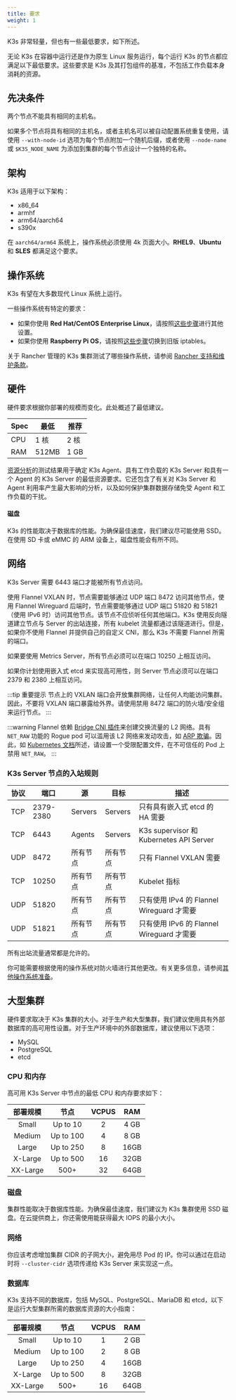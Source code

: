 ```yaml
---
title: 要求
weight: 1
---
```


K3s 非常轻量，但也有一些最低要求，如下所述。

无论 K3s 在容器中运行还是作为原生 Linux 服务运行，每个运行 K3s 的节点都应满足以下最低要求。这些要求是 K3s 及其打包组件的基准，不包括工作负载本身消耗的资源。

## 先决条件

两个节点不能具有相同的主机名。

如果多个节点将具有相同的主机名，或者主机名可以被自动配置系统重复使用，请使用 `--with-node-id` 选项为每个节点附加一个随机后缀，或者使用 `--node-name` 或 `$K3S_NODE_NAME` 为添加到集群的每个节点设计一个独特的名称。

## 架构

K3s 适用于以下架构：
- x86_64
- armhf
- arm64/aarch64
- s390x

在 `aarch64/arm64` 系统上，操作系统必须使用 4k 页面大小。**RHEL9**、**Ubuntu** 和 **SLES** 都满足这个要求。


## 操作系统

K3s 有望在大多数现代 Linux 系统上运行。

一些操作系统有特定的要求：

- 如果你使用 **Red Hat/CentOS Enterprise Linux**，请按照[这些步骤](../advanced/advanced.md#red-hat-enterprise-linux--centos)进行其他设置。
- 如果你使用 **Raspberry Pi OS**，请按照[这些步骤](../advanced/advanced.md#raspberry-pi)切换到旧版 iptables。

关于 Rancher 管理的 K3s 集群测试了哪些操作系统，请参阅 [Rancher 支持和维护条款](https://rancher.com/support-maintenance-terms/)。

## 硬件

硬件要求根据你部署的规模而变化。此处概述了最低建议。

| Spec | 最低 | 推荐 |
|------|---------|-------------|
| CPU | 1 核 | 2 核 |
| RAM | 512MB | 1 GB |

[资源分析](../reference/resource-profiling.md)的测试结果用于确定 K3s Agent、具有工作负载的 K3s Server 和具有一个 Agent 的 K3s Server 的最低资源要求。它还包含了有关对 K3s Server 和 Agent 利用率产生最大影响的分析，以及如何保护集群数据存储免受 Agent 和工作负载的干扰。

#### 磁盘

K3s 的性能取决于数据库的性能。为确保最佳速度，我们建议尽可能使用 SSD。在使用 SD 卡或 eMMC 的 ARM 设备上，磁盘性能会有所不同。

## 网络

K3s Server 需要 6443 端口才能被所有节点访问。

使用 Flannel VXLAN 时，节点需要能够通过 UDP 端口 8472 访问其他节点，使用 Flannel Wireguard 后端时，节点需要能够通过 UDP 端口 51820 和 51821（使用 IPv6 时）访问其他节点。该节点不应侦听任何其他端口。K3s 使用反向隧道建立节点与 Server 的出站连接，所有 kubelet 流量都通过该隧道进行。但是，如果你不使用 Flannel 并提供自己的自定义 CNI，那么 K3s 不需要 Flannel 所需的端口。

如果要使用 Metrics Server，所有节点必须可以在端口 10250 上相互访问。

如果你计划使用嵌入式 etcd 来实现高可用性，则 Server 节点必须可以在端口 2379 和 2380 上相互访问。

:::tip 重要提示
节点上的 VXLAN 端口会开放集群网络，让任何人均能访问集群。因此，不要将 VXLAN 端口暴露给外界。请使用禁用 8472 端口的防火墙/安全组来运行节点。
:::

:::warning
Flannel 依赖 [Bridge CNI 插件](https://www.cni.dev/plugins/current/main/bridge/)来创建交换流量的 L2 网络。具有 `NET_RAW` 功能的 Rogue pod 可以滥用该 L2 网络来发动攻击，如 [ARP 欺骗](https://static.sched.com/hosted_files/kccncna19/72/ARP%20DNS%20spoof.pdf)。因此，如 [Kubernetes 文档](https://kubernetes.io/docs/concepts/security/pod-security-standards/)所述，请设置一个受限配置文件，在不可信任的 Pod 上禁用 `NET_RAW`。
:::

### K3s Server 节点的入站规则

| 协议 | 端口 | 源 | 目标 | 描述 |
|----------|-----------|-----------|-------------|------------
| TCP | 2379-2380 | Servers | Servers | 只有具有嵌入式 etcd 的 HA 需要 |
| TCP | 6443 | Agents | Servers | K3s supervisor 和 Kubernetes API Server |
| UDP | 8472 | 所有节点 | 所有节点 | 只有 Flannel VXLAN 需要 |
| TCP | 10250 | 所有节点 | 所有节点 | Kubelet 指标 |
| UDP | 51820 | 所有节点 | 所有节点 | 只有使用 IPv4 的 Flannel Wireguard 才需要 |
| UDP | 51821 | 所有节点 | 所有节点 | 只有使用 IPv6 的 Flannel Wireguard 才需要 |

所有出站流量通常都是允许的。

你可能需要根据使用的操作系统对防火墙进行其他更改。有关更多信息，请参阅[其他操作系统准备](../advanced/advanced.md#其他操作系统准备)。

## 大型集群

硬件要求取决于 K3s 集群的大小。对于生产和大型集群，我们建议使用具有外部数据库的高可用性设置。对于生产环境中的外部数据库，建议使用以下选项：

- MySQL
- PostgreSQL
- etcd

### CPU 和内存

高可用 K3s Server 中节点的最低 CPU 和内存要求如下：

| 部署规模 | 节点 | VCPUS | RAM |
|:---------------:|:---------:|:-----:|:-----:|
| Small | Up to 10 | 2 | 4 GB |
| Medium | Up to 100 | 4 | 8 GB |
| Large | Up to 250 | 8 | 16GB |
| X-Large | Up to 500 | 16 | 32GB |
| XX-Large | 500+ | 32 | 64GB |

### 磁盘

集群性能取决于数据库性能。为确保最佳速度，我们建议为 K3s 集群使用 SSD 磁盘。在云提供商上，你还需使用能获得最大 IOPS 的最小大小。

### 网络

你应该考虑增加集群 CIDR 的子网大小，避免用尽 Pod 的 IP。你可以通过在启动时将 `--cluster-cidr` 选项传递给 K3s Server 来实现这一点。

### 数据库

K3s 支持不同的数据库，包括 MySQL、PostgreSQL、MariaDB 和 etcd，以下是运行大型集群所需的数据库资源的大小指南：

| 部署规模 | 节点 | VCPUS | RAM |
|:---------------:|:---------:|:-----:|:-----:|
| Small | Up to 10 | 1 | 2 GB |
| Medium | Up to 100 | 2 | 8 GB |
| Large | Up to 250 | 4 | 16GB |
| X-Large | Up to 500 | 8 | 32GB |
| XX-Large | 500+ | 16 | 64GB |

